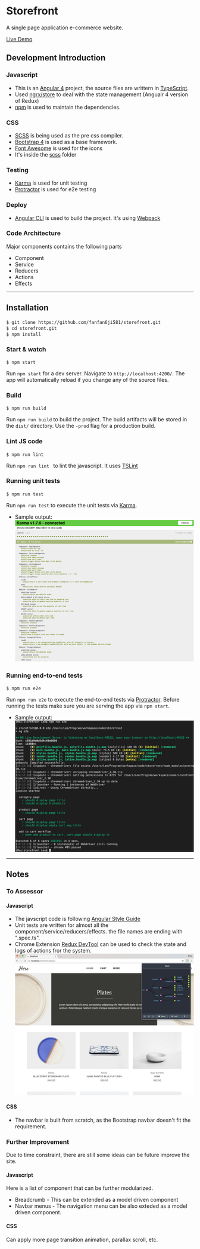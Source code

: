 # Storefront

A single page application e-commerce website.

[Live Demo](http://bc.alphacomma.xyz/)

## Development Introduction
### Javascript

* This is an [Angular 4](https://angular.io/) project, the source files are writtern in [TypeScript](https://www.typescriptlang.org/).
* Used [ngrx/store](https://github.com/ngrx/store) to deal with the state management (Angualr 4 version of Redux)
* [npm](https://www.npmjs.com/) is used to maintain the dependencies.

### CSS
* [SCSS](http://sass-lang.com/) is being used as the pre css compiler.
* [Bootstrap 4](https://v4-alpha.getbootstrap.com/) is used as a base framework.
* [Font Awesome](http://fontawesome.io/) is used for the icons
* It's inside the [scss](./src/assets/scss) folder

### Testing

* [Karma](https://karma-runner.github.io/) is used for unit testing
* [Protractor](http://www.protractortest.org/#/) is used for e2e testing

### Deploy

* [Angular CLI](https://github.com/angular/angular-cli) is used to build the project. It's using [Webpack](https://webpack.github.io/)


### Code Architecture

Major components contains the following parts

* Component
* Service
* Reducers
* Actions
* Effects


---

## Installation


    $ git clone https://github.com/fanfan6ji581/storefront.git
    $ cd storefront.git
    $ npm install


### Start & watch

    $ npm start

Run `npm start` for a dev server. Navigate to `http://localhost:4200/`. The app will automatically reload if you change any of the source files.

### Build
    $ npm run build

Run `npm run build` to build the project. The build artifacts will be stored in the `dist/` directory. Use the `-prod` flag for a production build.

### Lint JS code
    $ npm run lint
Run `npm run lint ` to lint the javascript. It uses [TSLint](https://palantir.github.io/tslint/)

### Running unit tests
    $ npm run test

Run `npm run test` to execute the unit tests via [Karma](https://karma-runner.github.io).

* Sample output:
![](./readme_assets/unit.png)

### Running end-to-end tests
    $ npm run e2e

Run `npm run e2e` to execute the end-to-end tests via [Protractor](http://www.protractortest.org/).
Before running the tests make sure you are serving the app via `npm start`.

* Sample output:
![](./readme_assets/e2e.png)

---

## Notes

### To Assessor

#### Javascript

* The javscript code is following [Angular Style Guide](https://angular.io/guide/styleguide)
* Unit tests are written for almost all the component/service/reducers/effects. the file names are ending with ".spec.ts".
* Chrome Extension [Redux DevTool](https://chrome.google.com/webstore/detail/redux-devtools/lmhkpmbekcpmknklioeibfkpmmfibljd?hl=en) can be used to check the state and logs of actions fror the system.
![](./readme_assets/redux.png)


#### CSS
* The navbar is built from scratch, as the Bootstrap navbar doesn't fit the requirement.


### Further Improvement

Due to time constraint, there are still some ideas can be future improve the site.

#### Javascript
Here is a list of component that can be further modularized.

* Breadcrumb - This can be extended as a model driven component
* Navbar menus - The navigation menu can be also exteded as a model driven component. 

#### CSS
Can apply more page transition animation, parallax scroll, etc.
